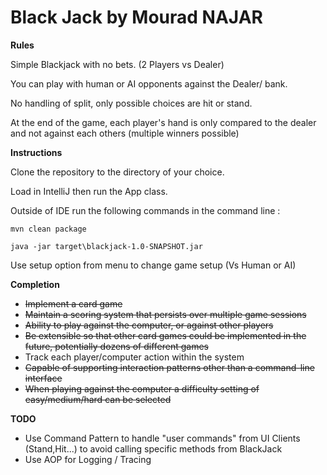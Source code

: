 Black Jack by Mourad NAJAR
===========================

**Rules**

Simple Blackjack with no bets. (2 Players vs Dealer)

You can play with human or AI opponents against the Dealer/ bank.

No handling of split, only possible choices are hit or stand.

At the end of the game, each player's hand is only compared to the dealer and not against each others (multiple winners possible)

**Instructions**

Clone the repository to the directory of your choice.

Load in IntelliJ then run the App class.

Outside of IDE run the following commands in the command line :
```
mvn clean package

java -jar target\blackjack-1.0-SNAPSHOT.jar
```

Use setup option from menu to change game setup (Vs Human or AI)


**Completion**

- ~~Implement a card game~~
- ~~Maintain a scoring system that persists over multiple game sessions~~
- ~~Ability to play against the computer, or against other players~~
- ~~Be extensible so that other card games could be implemented in the future,
potentially dozens of different games~~
- Track each player/computer action within the system
- ~~Capable of supporting interaction patterns other than a command-line interface~~
- ~~When playing against the computer a difficulty setting of easy/medium/hard can
be selected~~


**TODO**
- Use Command Pattern to handle "user commands" from UI Clients (Stand,Hit...) to avoid calling specific methods from BlackJack
- Use AOP for Logging / Tracing